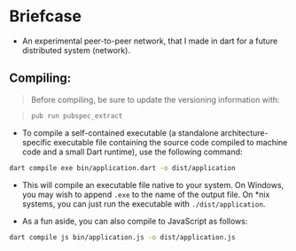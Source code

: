 # Briefcase

- An experimental peer-to-peer network, that I made in dart for a future distributed system (network).

## Compiling:

> Before compiling, be sure to update the versioning information
> with:

> ```bash
> pub run pubspec_extract
> ```

- To compile a self-contained executable (a standalone architecture-specific executable file containing the
source code compiled to machine code and a small Dart runtime), use the following command:

```bash
dart compile exe bin/application.dart -o dist/application
```

- This will compile an executable file native to your system. On Windows, you may wish to append `.exe` to the name of the output file. On *nix systems, you can just run the executable with `./dist/application`.

- As a fun aside, you can also compile to JavaScript as follows:

```bash
dart compile js bin/application.js -o dist/application.js
```